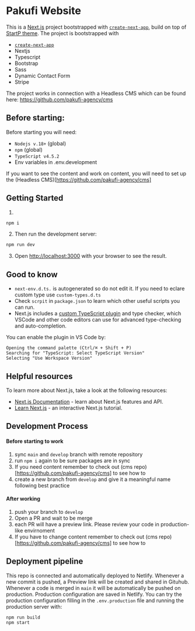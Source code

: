 # Pakufi Website

This is a [Next.js](https://nextjs.org/) project bootstrapped with [`create-next-app`](https://github.com/vercel/next.js/tree/canary/packages/create-next-app), build on top of [StartP theme](https://themeforest.net/item/startp-react-next-it-solutions-software-and-saas-template/23634564).
The project is bootstrapped with

- [`create-next-app`](https://github.com/vercel/next.js/tree/canary/packages/create-next-app)
- Nextjs
- Typescript
- Bootstrap
- Sass
- Dynamic Contact Form
- Stripe

The project works in connection with a Headless CMS which can be found here: https://github.com/pakufi-agency/cms

## Before starting:

Before starting you will need:

- `Nodejs v.18+` (global)
- `npm` (global)
- `TypeScript v4.5.2`
- Env variables in .env.development

If you want to see the content and work on content, you will need to set up the (Headless CMS)[https://github.com/pakufi-agency/cms]

## Getting Started

1.

```bash
npm i
```

2. Then run the development server:

```bash
npm run dev
```

3. Open [http://localhost:3000](http://localhost:3000) with your browser to see the result.

## Good to know

- `next-env.d.ts.` is autogenerated so do not edit it. If you need to eclare custom type use `custom-types.d.ts`
- Check `scrpit` in `package.json` to learn which other useful scripts you can run.
- Next.js includes a [custom TypeScript plugin](https://nextjs.org/docs/app/building-your-application/configuring/typescript#typescript-plugin) and type checker, which VSCode and other code editors can use for advanced type-checking and auto-completion.

You can enable the plugin in VS Code by:

    Opening the command palette (Ctrl/⌘ + Shift + P)
    Searching for "TypeScript: Select TypeScript Version"
    Selecting "Use Workspace Version"

## Helpful resources

To learn more about Next.js, take a look at the following resources:

- [Next.js Documentation](https://nextjs.org/docs) - learn about Next.js features and API.
- [Learn Next.js](https://nextjs.org/learn) - an interactive Next.js tutorial.

## Development Process

#### Before starting to work

1. sync `main` and `develop` branch with remote repository
2. run `npm i` again to be sure packages are in sync
3. If you need content remember to check out (cms repo)[https://github.com/pakufi-agency/cms] to see how to
4. create a new branch from `develop` and give it a meaningful name following best practice

#### After working

1. push your branch to `develop`
2. Open a PR and wait to be merge
3. each PR will have a preview link. Please review your code in production-like envirnoment
4. If you have to change content remember to check out (cms repo)[https://github.com/pakufi-agency/cms] to see how to

## Deployment pipeline

This repo is connected and automatically deployed to Netlify.
Whenever a new commit is pushed, a Preview link will be created and shared in Gituhub.
Whenever a code is merged in `main` it will be automatically be pushed on production.
Production configuration are saved in Netlify.
You can try the production configuration filling in the `.env.production` file and
running the production server with:

```bash
npm run build
npm start
```
